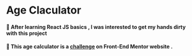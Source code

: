 # Age Claculator

#### 🚀 After learning React JS basics , I was interested to get my hands dirty with this project

#### 🧮 This age calculator is a  [challenge](https://www.frontendmentor.io/challenges/age-calculator-app-dF9DFFpj-Q) on Front-End Mentor website .
